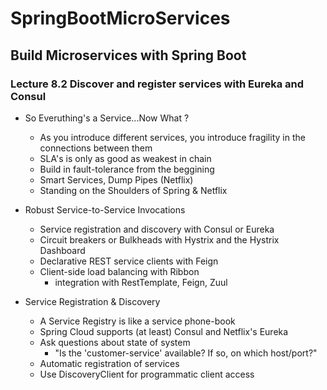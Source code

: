 # SpringBootMicroServices
## Build Microservices with Spring Boot
### Lecture 8.2 Discover and register services with Eureka and Consul

* So Everuthing's a Service...Now What ?
  * As you introduce different services, you introduce fragility in the
    connections between them
  * SLA's is only as good as weakest in chain
  * Build in fault-tolerance from the beggining
  * Smart Services, Dump Pipes (Netflix)
  * Standing on the Shoulders of Spring & Netflix

* Robust Service-to-Service Invocations
  * Service registration and discovery with Consul or Eureka
  * Circuit breakers or Bulkheads with Hystrix and the Hystrix Dashboard
  * Declarative REST service clients with Feign
  * Client-side load balancing with Ribbon
    * integration with RestTemplate, Feign, Zuul

* Service Registration & Discovery
  * A Service Registry is like a service phone-book
  * Spring Cloud supports (at least) Consul and Netflix's Eureka
  * Ask questions about state of system
    * "Is the 'customer-service' available? If so, on which host/port?"
  * Automatic registration of services
  * Use DiscoveryClient for programmatic client access
